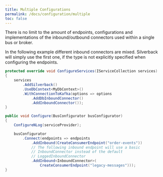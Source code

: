 ```yaml
---
title: Multiple Configurations
permalink: /docs/configuration/multiple
toc: false
---
```


There is no limit to the amount of endpoints, configurations and implementations of the inbound/outbound connectors used within a single bus or broker.

In the following example different inbound connectors are mixed. Silverback will simply use the first one, if the type is not explicitly specified when configuring the endpoints.

```c#
protected override void ConfigureServices(IServiceCollection services)
{
    services
        .AddSilverback()
        .UseDbContext<MyDbContext>()
        .WithConnectionToKafka(options => options
            .AddDbInboundConnector()
            .AddInboundConnector());
}

public void Configure(BusConfigurator busConfigurator)
{
    ConfigureNLog(serviceProvider);

    busConfigurator
        .Connect(endpoints => endpoints
            .AddInbound(CreateConsumerEndpoint("order-events"))
            // The following inbound endpoint will use a basic 
            // InboundConnector instead of the default
            // LoggedInboundConnector
            .AddInbound<InboundConnector>(
                CreateConsumerEndpoint("legacy-messages")));
}
```